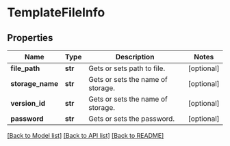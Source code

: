 # TemplateFileInfo

## Properties
Name | Type | Description | Notes
------------ | ------------- | ------------- | -------------
**file_path** | **str** | Gets or sets path to file.              | [optional] 
**storage_name** | **str** | Gets or sets the name of storage.              | [optional] 
**version_id** | **str** | Gets or sets the name of storage.              | [optional] 
**password** | **str** | Gets or sets the password.              | [optional] 

[[Back to Model list]](../README.md#documentation-for-models) [[Back to API list]](../README.md#documentation-for-api-endpoints) [[Back to README]](../README.md)


